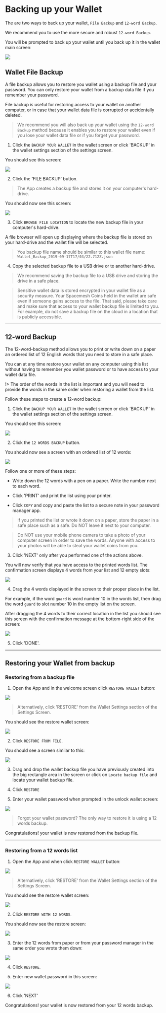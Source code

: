# Backing up your Wallet

The are two ways to back up your wallet, `File Backup` and `12-word Backup`.

We recommend you to use the more secure and robust `12-word Backup`.

You will be prompted to back up your wallet until you back up it in the wallet main screen:

![](images/v1.0/wallet_screen.png)

## Wallet File Backup

A file backup allows you to restore you wallet using a backup file and your password. You can only restore your wallet from a backup data file if you remember your password.

File backup is useful for restoring access to your wallet on another computer, or in case that your wallet data file is corrupted or accidentally deleted.

> We recommend you will also back up your wallet using the `12-word Backup` method because it enables you to restore your wallet even if you lose your wallet data file or if you forget your password.


1. Click the `BACKUP YOUR WALLET` in the wallet screen or click 'BACKUP' in the wallet settings section of the settings screen.

You should see this screen:

![](images/v1.0/backup_main_screen.png)

2. Click the 'FILE BACKUP' button.

> The App creates a backup file and stores it on your computer's hard-drive.

You should now see this screen:

![](images/v1.0/wallet_file_backup.png)

3. Click `BROWSE FILE LOCATION` to locate the new backup file in your computer's hard-drive.

A file browser will open up displaying where the backup file is stored on your hard-drive and the wallet file will be selected.

> You backup file name should be similar to this wallet file name: `Wallet_Backup_2019-09-17T17/03/22.712Z.json`

4. Copy the selected backup file to a USB drive or to another hard-drive.

> We recommend saving the backup file to a USB drive and storing the drive in a safe place.

> Sensitive wallet data is stored encrypted in your wallet file as a security measure. Your Spacemesh Coins held in the wallet are safe even if someone gains access to the file. That said, please take care and make sure that access to your wallet backup file is limited to you. For example, do not save a backup file on the cloud in a location that is publicly accessible.

---

## 12-word Backup

The 12-word-backup method allows you to print or write down on a paper an ordered list of 12 English words that you need to store in a safe place.

You can at any time restore your wallet on any computer using this list without having to remember you wallet password or to have access to your wallet data file.

!> The order of the words in the list is important and you will need to provide the words in the same order when restoring a wallet from the list.

Follow these steps to create a 12-word backup:


1. Click the `BACKUP YOUR WALLET` in the wallet screen or click 'BACKUP' in the wallet settings section of the settings screen.

You should see this screen:

![](images/v1.0/backup_main_screen.png)


2. Click the `12 WORDS BACKUP` button.

You should now see a screen with an ordered list of 12 words:

![](images/v1.0/wallet_12_words_backup.png)

Follow one or more of these steps:

- Write down the 12 words with a pen on a paper. Write the number next to each word. 

- Click 'PRINT' and print the list using your printer.

- Click `COPY` and copy and paste the list to a secure note in your password manager app.

> If you printed the list or wrote it down on a paper, store the paper in a safe place such as a safe. Do NOT leave it next to your computer.

> Do NOT use your mobile phone camera to take a photo of your computer screen in order to save the words. Anyone with access to your photos will be able to steal your wallet coins from you.

3. Click 'NEXT' only after you performed one of the actions above.

You will now verify that you have access to the printed words list. The confirmation screen displays 4 words from your list and 12 empty slots:

![](images/v1.0/wallet_12_words_confirm.png)

4. Drag the 4 words displayed in the screen to their proper place in the list.

For example, if the word `guard` is word number 10 in the words list, then drag the word `guard` to slot number 10 in the empty list on the screen.

After dragging the 4 words to their correct location in the list you should see this screen with the confirmation message at the bottom-right side of the screen:

![](images/v1.0/wallet_12_words_done.png)

5. Click 'DONE'.

----

## Restoring your Wallet from backup

### Restoring from a backup file

1. Open the App and in the welcome screen click `RESTORE WALLET` button:

![](images/v1.0/welcome.png)

> Alternatively, click 'RESTORE' from the Wallet Settings section of the Settings Screen.

You should see the restore wallet screen:

![](images/v1.0/wallet_restore_options.png)

2. Click `RESTORE FROM FILE`.

You should see a screen similar to this:

![](images/v1.0/wallet_file_restore.png)

3. Drag and drop the wallet backup file you have previously created into the big rectangle area in the screen or click on `Locate backup file` and locate your wallet backup file.

4. Click `RESTORE`

5. Enter your wallet password when prompted in the unlock wallet screen:

![](images/v1.0/unlock_wallet.png)

> Forgot your wallet password? The only way to restore it is using a 12 words backup.

Congratulations! your wallet is now restored from the backup file.

---

### Restoring from a 12 words list

1. Open the App and when click `RESTORE WALLET` button:

![](images/v1.0/welcome.png)

> Alternatively, click 'RESTORE' from the Wallet Settings section of the Settings Screen.

You should see the restore wallet screen:

![](images/v1.0/wallet_restore_options.png)

2. Click `RESTORE WITH 12 WORDS`.

You should now see the restore screen:

![](images/v1.0/wallet_12_words_restore.png)


3. Enter the 12 words from paper or from your password manager in the same order you wrote them down:

![](images/v1.0/wallet_12_words_filled.png)

4. Click `RESTORE`.

5. Enter new wallet password in this screen:

![](images/v1.0/protect_wallet.png)

6. Click 'NEXT'

Congratulations! your wallet is now restored from your 12 words backup.
